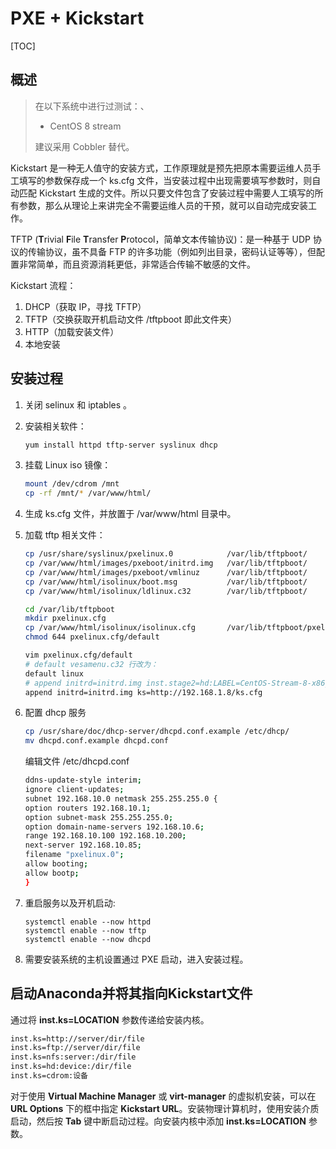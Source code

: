 # PXE + Kickstart

[TOC]

## 概述

> 在以下系统中进行过测试：、
>
> * CentOS 8 stream
>
> 建议采用 Cobbler 替代。

Kickstart 是一种无人值守的安装方式，工作原理就是预先把原本需要运维人员手工填写的参数保存成一个 ks.cfg 文件，当安装过程中出现需要填写参数时，则自动匹配 Kickstart 生成的文件。所以只要文件包含了安装过程中需要人工填写的所有参数，那么从理论上来讲完全不需要运维人员的干预，就可以自动完成安装工作。

TFTP (**T**rivial **F**ile **T**ransfer **P**rotocol，简单文本传输协议)：是一种基于 UDP 协议的传输协议，虽不具备 FTP 的许多功能（例如列出目录，密码认证等等），但配置非常简单，而且资源消耗更低，非常适合传输不敏感的文件。

Kickstart 流程：

1. DHCP（获取 IP，寻找 TFTP）
2. TFTP（交换获取开机启动文件 /tftpboot 即此文件夹）
3. HTTP（加载安装文件）
4. 本地安装

## 安装过程

1. 关闭 selinux 和 iptables 。

2. 安装相关软件：

   ```bash
   yum install httpd tftp-server syslinux dhcp
   ```

3. 挂载 Linux iso 镜像：

   ```bash
   mount /dev/cdrom /mnt
   cp -rf /mnt/* /var/www/html/
   ```

4. 生成 ks.cfg 文件，并放置于 /var/www/html 目录中。

5. 加载 tftp 相关文件：

   ```bash
   cp /usr/share/syslinux/pxelinux.0            /var/lib/tftpboot/
   cp /var/www/html/images/pxeboot/initrd.img   /var/lib/tftpboot/
   cp /var/www/html/images/pxeboot/vmlinuz      /var/lib/tftpboot/
   cp /var/www/html/isolinux/boot.msg           /var/lib/tftpboot/
   cp /var/www/html/isolinux/ldlinux.c32        /var/lib/tftpboot/
   
   cd /var/lib/tftpboot
   mkdir pxelinux.cfg
   cp /var/www/html/isolinux/isolinux.cfg       /var/lib/tftpboot/pxelinux.cfg/default
   chmod 644 pxelinux.cfg/default
   
   vim pxelinux.cfg/default
   # default vesamenu.c32 行改为：
   default linux
   # append initrd=initrd.img inst.stage2=hd:LABEL=CentOS-Stream-8-x86_64-dvd quiet 行改为：
   append initrd=initrd.img ks=http://192.168.1.8/ks.cfg
   ```

6. 配置 dhcp 服务

   ```bash
   cp /usr/share/doc/dhcp-server/dhcpd.conf.example /etc/dhcp/
   mv dhcpd.conf.example dhcpd.conf
   ```

   编辑文件 /etc/dhcpd.conf

   ```bash
   ddns-update-style interim;
   ignore client-updates;
   subnet 192.168.10.0 netmask 255.255.255.0 {
   option routers 192.168.10.1;
   option subnet-mask 255.255.255.0;
   option domain-name-servers 192.168.10.6;
   range 192.168.10.100 192.168.10.200;
   next-server 192.168.10.85;
   filename "pxelinux.0";
   allow booting;
   allow bootp;
   }
   ```

7. 重启服务以及开机启动:

   ```
   systemctl enable --now httpd
   systemctl enable --now tftp
   systemctl enable --now dhcpd
   ```

8. 需要安装系统的主机设置通过 PXE 启动，进入安装过程。

## 启动Anaconda并将其指向Kickstart文件

通过将 **inst.ks=LOCATION** 参数传递给安装内核。

```bash
inst.ks=http://server/dir/file
inst.ks=ftp://server/dir/file
inst.ks=nfs:server:/dir/file
inst.ks=hd:device:/dir/file
inst.ks=cdrom:设备
```

对于使用 **Virtual Machine Manager** 或 **virt-manager** 的虚拟机安装，可以在 **URL Options** 下的框中指定 **Kickstart URL**。安装物理计算机时，使用安装介质启动，然后按 **Tab** 键中断启动过程。向安装内核中添加 **inst.ks=LOCATION** 参数。